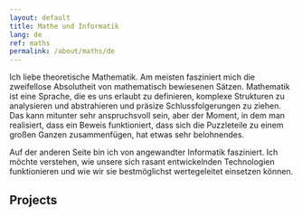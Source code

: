 ```yaml
---
layout: default
title: Mathe und Informatik
lang: de
ref: maths
permalink: /about/maths/de
---
```


Ich liebe theoretische Mathematik. Am meisten fasziniert mich die zweifellose
 Absolutheit von mathematisch bewiesenen Sätzen. Mathematik ist eine Sprache,
 die es uns erlaubt zu definieren, komplexe Strukturen zu analysieren und
 abstrahieren und präsize Schlussfolgerungen zu ziehen. Das kann mitunter
 sehr anspruchsvoll sein, aber der Moment, in dem man realisiert,
 dass ein Beweis funktioniert, dass sich die Puzzleteile zu einem
 großen Ganzen zusammenfügen, hat etwas sehr belohnendes.

Auf der anderen Seite bin ich von angewandter Informatik fasziniert.
Ich möchte verstehen, wie unsere sich rasant entwickelnden Technologien
funktionieren und wie wir sie bestmöglichst wertegeleitet einsetzen können.

## Projects
